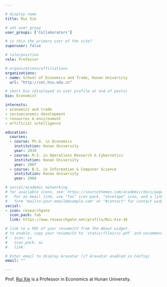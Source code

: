 ```yaml
---

# display name
title: Rui Xie

# set user group
user_groups: ['Collaborators']

# is this the primary user of the site?
superuser: false

# role/position
role: Professor

# organizations/affiliations
organizations:
- name: School of Economics and Trade, Hunan University
  url: "http://cet.hnu.edu.cn"

# short bio (displayed in user profile at end of posts)
bio: Economist

interests:
- economics and trade
- socioeconomic development
- resources & environment
- artificial intelligence

education:
  courses:
  - course: Ph.D. in Economics
    institution: Hunan University
    year: 2010
  - course: M.S. in Operations Research & Cybernetics 
    institution: Hunan University
    year: 2007
  - course: B.S. in Information & Computer Science
    institution: Hunan University
    year: 2004

# social/academic networking
# for available icons, see: https://sourcethemes.com/academic/docs/page-builder/#icons
#   For an email link, use "fas" icon pack, "envelope" icon, and a link in the
#   form "mailto:your-email@example.com" or "#contact" for contact widget.
social:
- icon: researchgate
  icon_pack: fab
  link: https://www.researchgate.net/profile/Rui-Xie-16

# link to a PDF of your resume/CV from the About widget.
# to enable, copy your resume/CV to `static/files/cv.pdf` and uncomment the lines below.
# - icon: cv
#   icon_pack: ai
#   link: 

# Enter email to display Gravatar (if Gravatar enabled in Config)
email: ""

---
```


Prof. [Rui Xie](http://cet.hnu.edu.cn/info/1150/7842.htm) is a Professor in Economics at Hunan University.
<br>



